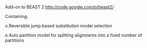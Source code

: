 Add-on to BEAST 2 http://code.google.com/p/beast2/

Containing:

o Reversible jump based substitution model selection

o Auto partition model for splitting alignments into a fixed number of partitions